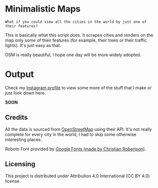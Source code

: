 # Minimalistic Maps
`What if you could view all the cities in the world by just one of their features?`

This is basically what this script does. It scrapes cities and renders on the map only some of their features (for example, their trees or their traffic lights). It's just easy as that.

OSM is really beautiful, I hope one day will be more widely adopted.

# Output
Check my [Instagram profile](https://www.instagram.com/lorossi97/) to view some more of the stuff that I make or just look down here.

**SOON**

## Credits
All the data is sourced from [OpenStreetMap](https://www.openstreetmap.org/) using their API. It's not really complete for every city in the world, I had to skip some otherwise interesting places.

Roboto Font provided by [Google Fonts (made by Christian Robertson)](https://fonts.google.com/specimen/Roboto).

## Licensing
This project is distributed under Attribution 4.0 International (CC BY 4.0) license.
